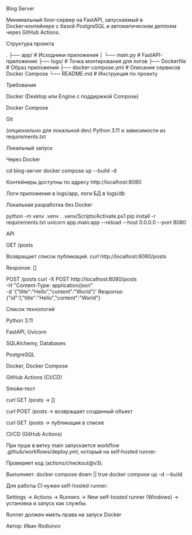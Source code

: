 Blog Server

Минимальный блог‑сервер на FastAPI, запускаемый в Docker‑контейнере с базой PostgreSQL и автоматическим деплоем через GitHub Actions.

Структура проекта

.
├── app/                  # Исходники приложения
│   └── main.py           # FastAPI-приложение
├── logs/                 # Точка монтирования для логов
├── Dockerfile            # Образ приложения
├── docker-compose.yml    # Описание сервисов Docker Compose
└── README.md             # Инструкция по проекту

Требования

Docker (Desktop или Engine с поддержкой Compose)

Docker Compose

Git

(опционально для локальной dev) Python 3.11 и зависимости из requirements.txt

Локальный запуск

Через Docker

cd blog-server
docker compose up --build -d

Контейнеры доступны по адресу http://localhost:8080

Логи приложения в logs/app, логи БД в logs/db

Локальная разработка без Docker

python -m venv .venv
. .venv/Scripts/Activate.ps1
pip install -r requirements.txt
uvicorn app.main:app --reload --host 0.0.0.0 --port 8080

API

GET /posts

Возвращает список публикаций.
curl http://localhost:8080/posts

Response:
[]

POST /posts
curl -X POST http://localhost:8080/posts \
  -H "Content-Type: application/json" \
  -d '{"title":"Hello","content":"World"}'
Response:
{"id":1,"title":"Hello","content":"World"}

Список технологий

Python 3.11

FastAPI, Uvicorn

SQLAlchemy, Databases

PostgreSQL

Docker, Docker Compose

GitHub Actions (CI/CD)

Smoke‑тест

curl GET /posts → []

curl POST /posts → возвращает созданный объект

curl GET /posts → публикация в списке

CI/CD (GitHub Actions)

При пуше в ветку main запускается workflow .github/workflows/deploy.yml, который на self‑hosted runner:

Проверяет код (actions/checkout@v3).

Выполняет:
docker compose down || true
docker compose up -d --build

Для работы CI нужен self-hosted runner:

Settings → Actions → Runners → New self-hosted runner (Windows) → установка и запуск как службы.

Runner должен иметь права на запуск Docker

Автор: Иван Rodionov